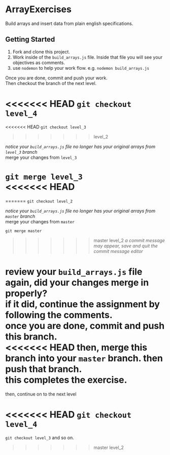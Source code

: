 # ArrayExercises
Build arrays and insert data from plain english specifications.

## Getting Started

1. Fork and clone this project.
2. Work inside of the `build_arrays.js` file. Inside that file you will see your objectives as comments.
3. use `nodemon` to help your work flow. e.g. `nodemon build_arrays.js`

Once you are done, commit and push your work.  
Then checkout the branch of the next level.  

<<<<<<< HEAD
`git checkout level_4`
=======
<<<<<<< HEAD
`git checkout level_3`
>>>>>>> level_2

_notice your `build_arrays.js` file no longer has your original arrays from `level_3` branch_  
merge your changes from `level_3`  

`git merge level_3`  
<<<<<<< HEAD
=======
=======
`git checkout level_2`

_notice your `build_arrays.js` file no longer has your original arrays from `master` branch_  
merge your changes from `master`  

`git merge master`  
>>>>>>> master
>>>>>>> level_2
_a commit message may appear, save and quit the commit message editor_  

review your `build_arrays.js` file again, did your changes merge in properly?  
if it did, continue the assignment by following the comments.  
once you are done, commit and push this branch.  
<<<<<<< HEAD
then, merge this branch into your `master` branch. then push that branch.  
this completes the exercise.
=======
then, continue on to the next level  

<<<<<<< HEAD
`git checkout level_4`
=======
`git checkout level_3` and so on.
>>>>>>> master
>>>>>>> level_2
